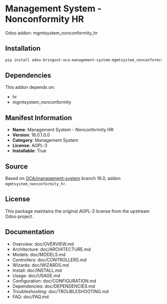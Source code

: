 # Management System - Nonconformity HR

Odoo addon: mgmtsystem_nonconformity_hr

## Installation

```bash
pip install odoo-bringout-oca-management-system-mgmtsystem_nonconformity_hr
```

## Dependencies

This addon depends on:
- hr
- mgmtsystem_nonconformity

## Manifest Information

- **Name**: Management System - Nonconformity HR
- **Version**: 16.0.1.0.0
- **Category**: Management System
- **License**: AGPL-3
- **Installable**: True

## Source

Based on [OCA/management-system](https://github.com/OCA/management-system) branch 16.0, addon `mgmtsystem_nonconformity_hr`.

## License

This package maintains the original AGPL-3 license from the upstream Odoo project.

## Documentation

- Overview: doc/OVERVIEW.md
- Architecture: doc/ARCHITECTURE.md
- Models: doc/MODELS.md
- Controllers: doc/CONTROLLERS.md
- Wizards: doc/WIZARDS.md
- Install: doc/INSTALL.md
- Usage: doc/USAGE.md
- Configuration: doc/CONFIGURATION.md
- Dependencies: doc/DEPENDENCIES.md
- Troubleshooting: doc/TROUBLESHOOTING.md
- FAQ: doc/FAQ.md
